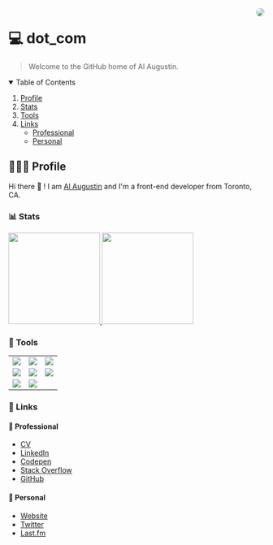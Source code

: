 <img src="https://media-exp1.licdn.com/dms/image/C4E03AQH9h4rLFB1FuQ/profile-displayphoto-shrink_200_200/0/1516305327322?e=1629331200&v=beta&t=nZlnRYKXf_sX7iCr8M_niHbYEEu92yAvRI1WPEKLdYg" style="border-radius:50%" align="right" />

# 💻 dot_com
> Welcome to the GitHub home of Al Augustin.

<details open="open">
  <summary>Table of Contents</summary>
  <ol>
    <li>
      <a href="#profile">Profile</a>
      <!-- <ul>
        <li><a href="#built-with">Built With</a></li>
      </ul> -->
    </li>
    <li><a href="#stats">Stats</a></li>
    <li><a href="#tools">Tools</a></li>
    <li>
        <a href="#links">Links</a>
      <ul>
        <li><a href="#professional">Professional</a></li>
        <li><a href="#personal">Personal</a></li>
      </ul>
    </li>
  </ol>
</details>

## 👨🏾‍💻 Profile
Hi there 👋&nbsp;!
I am [Al Augustin](https://alaugustin.com) and I'm a front-end developer from Toronto, CA.

### 📊 Stats
<a href="https://github.com/ALAUGUSTIN">
    <img height="180em"
        src="https://github-readme-stats.vercel.app/api?username=ALAUGUSTIN&theme=dark&show_icons=true" />
    <img height="180em"
        src="https://github-readme-stats.vercel.app/api/top-langs/?username=ALAUGUSTIN&theme=dark&layout=compact" />
</a>

### 🧰 Tools
<table style="text-align: center; border-collapse: collapse;">
    <tr>
        <td><img src="https://img.shields.io/badge/-HTML5-E34F26?style=flat&logo=html5&logoColor=white"></td>
        <td><img src="https://img.shields.io/badge/-CSS3-1572B6?style=flat&logo=css3&logoColor=white"></td>
        <td><img src="https://img.shields.io/badge/-JavaScript-eed718?style=flat&logo=javascript&logoColor=ffffff"></td>
    </tr>
    <tr>
        <td><img src="https://img.shields.io/badge/-Sass-cc6699?style=flat&logo=sass&logoColor=ffffff"></td>
        <td><img src="https://img.shields.io/badge/-Node.js-3C873A?style=flat&logo=Node.js&logoColor=white"></td>
        <td><img src="http://img.shields.io/badge/-Git-F1502F?style=flat&logo=git&logoColor=FFFFFF"></td>
    </tr>
    <tr>
        <td><img src="http://img.shields.io/badge/-Github-000000?style=flat&logo=github&logoColor=FFFFFF"></td>
        <td><img
                src="http://img.shields.io/badge/-VS%20Code-007ACC?style=flat&logo=visual%20studio%20code&logoColor=white">
        </td>
        <td></td>
    </tr>
</table>

### 🔗 Links

#### 💼 Professional
- <a href="https://app.box.com/s/d1yoc5bcx6w4m637kap71bm3el5jrtx5">CV</a>
- <a href="https://ca.linkedin.com/in/alaugustin">LinkedIn</a>
- <a href="https://codepen.io/alaugustin/pens/popular">Codepen</a>
- <a href="https://stackoverflow.com/users/1760096/al-augustin">Stack Overflow</a>
- <a href="https://github.com/alaugustin">GitHub</a>

#### 🎊 Personal
- <a href="http://www.alaugustin.com/">Website</a>
- <a href="https://twitter.com/augustinaa">Twitter</a>
- <a href="https://www.last.fm/user/o1k">Last.fm</a>